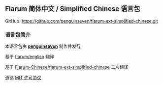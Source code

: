 ## Flarum 简体中文 / Simplified Chinese 语言包

GitHub: https://github.com/penguinseven/flarum-ext-simplified-chinese.git

### 语言包简介

本语言包由 **[penguinseven](https://penguinseven.club/)** 制作并发行

基于 [flarum/english](https://github.com/flarum/flarum-ext-english) 翻译  

基于 [Flarum-Chinese/flarum-ext-simplified-chinese](https://github.com/Flarum-Chinese/flarum-ext-simplified-chinese) 二次翻译

遵循 [MIT 许可协议](http://opensource.org/licenses/mit-license.php)

